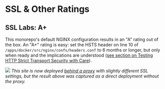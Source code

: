 # SSL & Other Ratings

## SSL Labs: A+

This monorepo's default NGINX configuration results in an "A" rating out of the box. An "A+" rating is easy: set the HSTS header on line 10 of `/apps/docker/src/nginx/confs/headers.conf` to 6 months or longer, but only when ready and the implications are understood ([see section on Testing HTTP Strict Transport Security with Care](https://www.nginx.com/blog/http-strict-transport-security-hsts-and-nginx/)).

![](/images/sslreport.png)
_This site is now deployed [behind a proxy](./proxy.md) with slightly different SSL settings, but the result above was captured as a direct deployment without the proxy._
